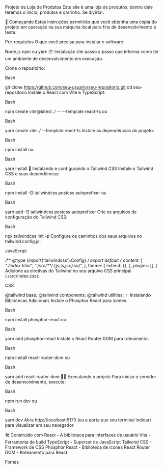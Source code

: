 Projeto de Loja de Produtos
Este site é uma loja de produtos, dentro dele teremos o inicio, produtos e carrinho. Se divirta!.

🚀 Começando
Estas instruções permitirão que você obtenha uma cópia do projeto em operação na sua máquina local para fins de desenvolvimento e teste.

Pré-requisitos
O que você precisa para instalar o software:

Node.js
npm ou yarn
📦 Instalação
Um passo a passo que informa como ter um ambiente de desenvolvimento em execução.

Clone o repositório:

Bash

git clone https://github.com/seu-usuario/seu-repositorio.git
cd seu-repositorio
Instale o React com Vite e TypeScript:

Bash

npm create vite@latest ./ -- --template react-ts
ou

Bash

yarn create vite ./ --template react-ts
Instale as dependências do projeto:

Bash

npm install
ou

Bash

yarn install
🎨 Instalando e configurando o Tailwind CSS
Instale o Tailwind CSS e suas dependências:

Bash

npm install -D tailwindcss postcss autoprefixer
ou

Bash

yarn add -D tailwindcss postcss autoprefixer
Crie os arquivos de configuração do Tailwind CSS:

Bash

npx tailwindcss init -p
Configure os caminhos dos seus arquivos no tailwind.config.js:

JavaScript

/** @type {import('tailwindcss').Config} */
export default {
  content: [
    "./index.html",
    "./src/**/*.{js,ts,jsx,tsx}",
  ],
  theme: {
    extend: {},
  },
  plugins: [],
}
Adicione as diretivas do Tailwind no seu arquivo CSS principal (./src/index.css):

CSS

@tailwind base;
@tailwind components;
@tailwind utilities;
✨ Instalando Bibliotecas Adicionais
Instale o Phosphor React para ícones:

Bash

npm install phosphor-react
ou

Bash

yarn add phosphor-react
Instale o React Router DOM para roteamento:

Bash

npm install react-router-dom
ou

Bash

yarn add react-router-dom
🏃‍♀️ Executando o projeto
Para iniciar o servidor de desenvolvimento, execute:

Bash

npm run dev
ou

Bash

yarn dev
Abra http://localhost:5173 (ou a porta que seu terminal indicar) para visualizar em seu navegador.

🛠️ Construído com
React - A biblioteca para interfaces de usuário
Vite - Ferramenta de build
TypeScript - Superset de JavaScript
Tailwind CSS - Framework de CSS
Phosphor React - Biblioteca de ícones
React Router DOM - Roteamento para React

Fontes
